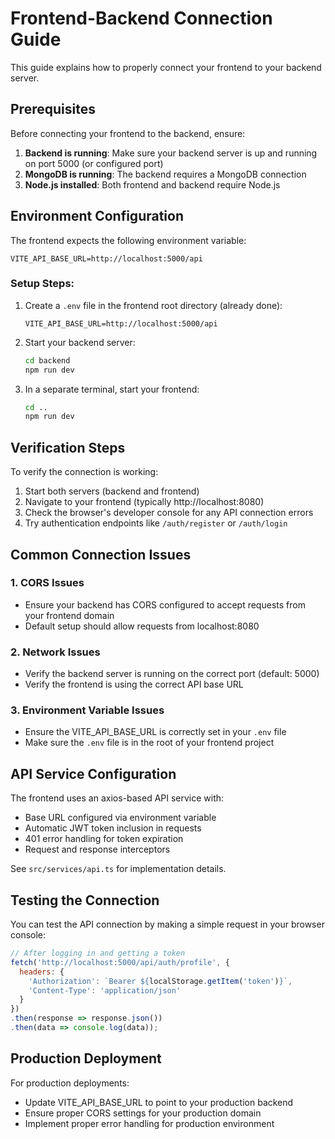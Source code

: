 # Frontend-Backend Connection Guide

This guide explains how to properly connect your frontend to your backend server.

## Prerequisites

Before connecting your frontend to the backend, ensure:

1. **Backend is running**: Make sure your backend server is up and running on port 5000 (or configured port)
2. **MongoDB is running**: The backend requires a MongoDB connection
3. **Node.js installed**: Both frontend and backend require Node.js

## Environment Configuration

The frontend expects the following environment variable:

```
VITE_API_BASE_URL=http://localhost:5000/api
```

### Setup Steps:

1. Create a `.env` file in the frontend root directory (already done):
   ```
   VITE_API_BASE_URL=http://localhost:5000/api
   ```

2. Start your backend server:
   ```bash
   cd backend
   npm run dev
   ```

3. In a separate terminal, start your frontend:
   ```bash
   cd ..
   npm run dev
   ```

## Verification Steps

To verify the connection is working:

1. Start both servers (backend and frontend)
2. Navigate to your frontend (typically http://localhost:8080)
3. Check the browser's developer console for any API connection errors
4. Try authentication endpoints like `/auth/register` or `/auth/login`

## Common Connection Issues

### 1. CORS Issues
- Ensure your backend has CORS configured to accept requests from your frontend domain
- Default setup should allow requests from localhost:8080

### 2. Network Issues
- Verify the backend server is running on the correct port (default: 5000)
- Verify the frontend is using the correct API base URL

### 3. Environment Variable Issues
- Ensure the VITE_API_BASE_URL is correctly set in your `.env` file
- Make sure the `.env` file is in the root of your frontend project

## API Service Configuration

The frontend uses an axios-based API service with:
- Base URL configured via environment variable
- Automatic JWT token inclusion in requests
- 401 error handling for token expiration
- Request and response interceptors

See `src/services/api.ts` for implementation details.

## Testing the Connection

You can test the API connection by making a simple request in your browser console:

```javascript
// After logging in and getting a token
fetch('http://localhost:5000/api/auth/profile', {
  headers: {
    'Authorization': `Bearer ${localStorage.getItem('token')}`,
    'Content-Type': 'application/json'
  }
})
.then(response => response.json())
.then(data => console.log(data));
```

## Production Deployment

For production deployments:
- Update VITE_API_BASE_URL to point to your production backend
- Ensure proper CORS settings for your production domain
- Implement proper error handling for production environment